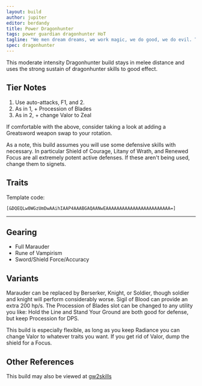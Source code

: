 ```yaml
---
layout: build
author: jupiter
editor: berdandy
title: Power Dragonhunter
tags: power guardian dragonhunter HoT
tagline: "We men dream dreams, we work magic, we do good, we do evil. The dragons do not dream. They are dreams. They do not work magic: it is their substance, their being. They do not do; they are."
spec: dragonhunter
---
```


This moderate intensity Dragonhunter build stays in melee distance and uses the strong sustain of dragonhunter skills to good effect.

## Tier Notes

1. Use auto-attacks, F1, and 2.
2. As in 1, + Procession of Blades
3. As in 2, + change Valor to Zeal

If comfortable with the above, consider taking a look at adding a Greatsword weapon swap to your rotation. 

As a note, this build assumes you will use some defensive skills with necessary. In particular Shield of Courage, Litany of Wrath, and Renewed Focus are all extremely potent active defenses. If these aren't being used, change them to signets.

## Traits

Template code:

`[&DQEQLw0WGzUmDwAAihIAAP4AAABGAQAANwEAAAAAAAAAAAAAAAAAAAAAAAA=]`

---

<div
  data-armory-embed='skills'
  data-armory-ids='21664,30364,9093,9150,9154'
>
</div>
<div
  data-armory-embed='specializations'
  data-armory-ids='16,13,27'
  data-armory-16-traits='574,565,579'
  data-armory-13-traits='581,580,585'
  data-armory-27-traits='1898,2037,1955'
>
</div>
<script async src='https://unpkg.com/armory-embeds@^0.x.x/armory-embeds.js'></script>

## Gearing

- Full Marauder
- Rune of Vampirism
- Sword/Shield Force/Accuracy

## Variants

Marauder can be replaced by Berserker, Knight, or Soldier, though soldier and knight will perform considerably worse. Sigil of Blood can provide an extra 200 hp/s. The Procession of Blades slot can be changed to any utility you like: Hold the Line and Stand Your Ground are both good for defense, but keep Procession for DPS.

This build is especially flexible, as long as you keep Radiance you can change Valor to whatever traits you want. If you get rid of Valor, dump the shield for a Focus. 

## Other References

This build may also be viewed at [gw2skills](http://gw2skills.net/editor/?PWgAw6lVwcYTMK2IWePWtaA-zRJYiRD/YEJBqUA+HA-e)

